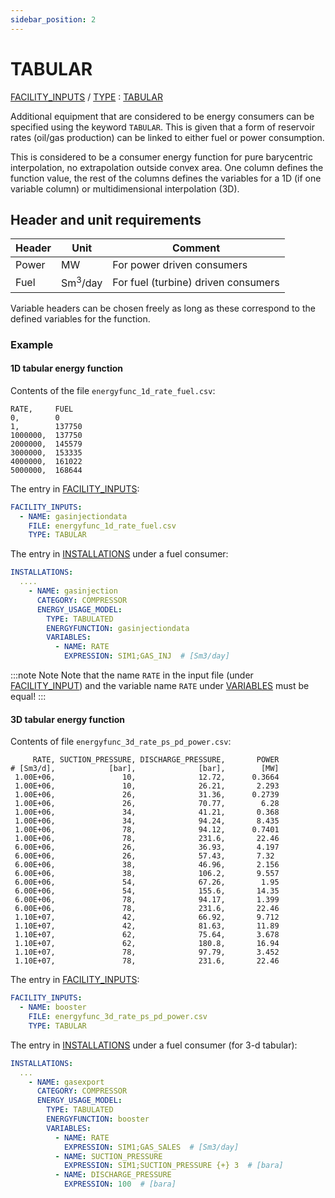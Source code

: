 ```yaml
---
sidebar_position: 2
---
```

# TABULAR
[FACILITY_INPUTS](/about/references/keywords_tree/FACILITY_INPUTS/index.md) /
[TYPE](/about/references/keywords_tree/FACILITY_INPUTS/TYPE/index.md) :
[TABULAR](/about/references/keywords_tree/FACILITY_INPUTS/TYPE/TABULAR.md)

Additional equipment that are considered to be energy consumers can be specified using the keyword `TABULAR`. 
This is given that a form of reservoir rates (oil/gas production) can be linked to either fuel or power consumption. 

This is considered to be a consumer energy function for pure barycentric interpolation, no extrapolation outside
convex area. One column defines the function value, the rest of the columns defines the
variables for a 1D (if one variable column) or multidimensional interpolation (3D).

## Header and unit requirements

| Header | Unit| Comment |
| ----- | ----| --- |
| Power | MW | For power driven consumers|
| Fuel  | Sm<sup>3</sup>/day| For fuel (turbine) driven consumers|

Variable headers can be chosen freely as long as these correspond to the defined variables for the function.

### Example
#### 1D tabular energy function
Contents of the file `energyfunc_1d_rate_fuel.csv`:

~~~~~~~~text
RATE,     FUEL
0,        0
1,        137750
1000000,  137750
2000000,  145579
3000000,  153335
4000000,  161022
5000000,  168644
~~~~~~~~

The entry in [FACILITY_INPUTS](/about/references/keywords_tree/FACILITY_INPUTS/index.md):

~~~~~~~~yaml
FACILITY_INPUTS:
  - NAME: gasinjectiondata
    FILE: energyfunc_1d_rate_fuel.csv
    TYPE: TABULAR
~~~~~~~~

The entry in [INSTALLATIONS](/about/references/keywords_tree/INSTALLATIONS/index.md) under a fuel consumer:

~~~~~~~~yaml
INSTALLATIONS:
  ....
    - NAME: gasinjection
      CATEGORY: COMPRESSOR
      ENERGY_USAGE_MODEL:
        TYPE: TABULATED
        ENERGYFUNCTION: gasinjectiondata
        VARIABLES:
          - NAME: RATE
            EXPRESSION: SIM1;GAS_INJ  # [Sm3/day]
~~~~~~~~

:::note Note
Note that the name `RATE` in the input file (under [FACILITY_INPUT](/about/modelling/setup/facility_inputs/index.md)) 
and the variable name `RATE` under [VARIABLES](/about/references/keywords_tree/VARIABLES/index.md) must be equal!
:::

#### 3D tabular energy function
Contents of file `energyfunc_3d_rate_ps_pd_power.csv`:

~~~~~~~~text
     RATE, SUCTION_PRESSURE, DISCHARGE_PRESSURE,       POWER
# [Sm3/d],            [bar],              [bar],        [MW]
 1.00E+06,               10,              12.72,      0.3664
 1.00E+06,               10,              26.21,       2.293
 1.00E+06,               26,              31.36,      0.2739
 1.00E+06,               26,              70.77,        6.28
 1.00E+06,               34,              41.21,       0.368
 1.00E+06,               34,              94.24,       8.435
 1.00E+06,               78,              94.12,      0.7401
 1.00E+06,               78,              231.6,       22.46
 6.00E+06,               26,              36.93,       4.197
 6.00E+06,               26,              57.43,       7.32
 6.00E+06,               38,              46.96,       2.156
 6.00E+06,               38,              106.2,       9.557
 6.00E+06,               54,              67.26,        1.95
 6.00E+06,               54,              155.6,       14.35
 6.00E+06,               78,              94.17,       1.399
 6.00E+06,               78,              231.6,       22.46
 1.10E+07,               42,              66.92,       9.712
 1.10E+07,               42,              81.63,       11.89
 1.10E+07,               62,              75.64,       3.678
 1.10E+07,               62,              180.8,       16.94
 1.10E+07,               78,              97.79,       3.452
 1.10E+07,               78,              231.6,       22.46
~~~~~~~~

The entry in [FACILITY_INPUTS](/about/references/keywords_tree/FACILITY_INPUTS/index.md):

~~~~~~~~yaml
FACILITY_INPUTS:
  - NAME: booster
    FILE: energyfunc_3d_rate_ps_pd_power.csv
    TYPE: TABULAR
~~~~~~~~

The entry in [INSTALLATIONS](/about/references/keywords_tree/INSTALLATIONS/index.md) under a fuel consumer (for 3-d tabular):

~~~~~~~~yaml
INSTALLATIONS:
  ...
    - NAME: gasexport
      CATEGORY: COMPRESSOR
      ENERGY_USAGE_MODEL:
        TYPE: TABULATED
        ENERGYFUNCTION: booster
        VARIABLES:
          - NAME: RATE
            EXPRESSION: SIM1;GAS_SALES  # [Sm3/day]
          - NAME: SUCTION_PRESSURE
            EXPRESSION: SIM1;SUCTION_PRESSURE {+} 3  # [bara]
          - NAME: DISCHARGE_PRESSURE
            EXPRESSION: 100  # [bara]
~~~~~~~~